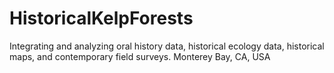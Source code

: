 # HistoricalKelpForests
Integrating and analyzing oral history data, historical ecology data, historical maps, and contemporary field surveys. Monterey Bay, CA, USA
